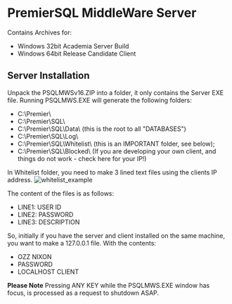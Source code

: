 # PremierSQL MiddleWare Server

Contains Archives for:
* Windows 32bit Academia Server Build
* Windows 64bit Release Candidate Client

## Server Installation

Unpack the PSQLMWSv16.ZIP into a folder, it only contains the Server EXE file.
Running PSQLMWS.EXE will generate the following folders:

* C:\Premier\
* C:\Premier\SQL\
* C:\Premier\SQL\Data\       (this is the root to all "DATABASES")
* C:\Premier\SQL\Log\
* C:\Premier\SQL\Whitelist\  (this is an IMPORTANT folder, see below);
* C:\Premier\SQL\Blocked\    (If you are developing your own client, and things do not work - check here for your IP!)

In Whitelist folder, you need to make 3 lined text files using the clients IP address.
![whitelist_example](https://user-images.githubusercontent.com/13199666/134448332-18541ad2-344c-43ac-8ef1-05a065203d63.png)

The content of the files is as follows:
* LINE1: USER ID
* LINE2: PASSWORD
* LINE3: DESCRIPTION

So, initially if you have the server and client installed on the same machine, you want to make a 127.0.0.1 file.
With the contents:
* OZZ NIXON
* PASSWORD
* LOCALHOST CLIENT

__Please Note__ Pressing ANY KEY while the PSQLMWS.EXE window has focus, is processed as a request to shutdown ASAP.
